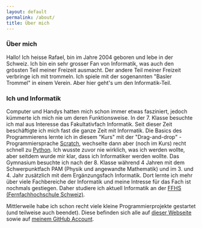 ```yaml
---
layout: default
permalink: /about/
title: Über mich
---
```


### Über mich

Hallo! Ich heisse Rafael, bin im Jahre 2004 geboren und lebe in der Schweiz. Ich bin ein sehr grosser Fan von
Informatik, was auch den grössten Teil meiner Freizeit ausmacht. Der andere Teil meiner Freizeit verbringe ich mit
trommeln. Ich spiele mit der sogenannten "Basler Trommel" in einem Verein. Aber hier geht's um den Informatik-Teil.

### Ich und Informatik

Computer und Handys hatten mich schon immer etwas fasziniert, jedoch kümmerte ich mich nie um deren Funktionsweise. In
der 7. Klasse besuchte ich mal aus Interesse das Fakultativfach Informatik. Seit dieser Zeit beschäftigte ich mich fast
die ganze Zeit mit Informatik. Die Basics des Programmierens lernte ich in diesem "Kurs" mit der "Drag-and-drop"
-Programmiersprache [Scratch](https://scratch.mit.edu), wechselte dann aber (noch im Kurs) recht schnell
zu [Python](https://python.org). Ich wusste zuvor nie wirklich, was ich werden wollte, aber seitdem wurde mir klar, dass
ich Informatiker werden wollte. Das Gymnasium besuchte ich nach der 8. Klasse während 4 Jahren mit dem Schwerpunktfach
PAM (Physik und angewandte Mathematik) und im 3. und 4. Jahr zusätzlich mit dem Ergänzungsfach Informatik. Dort lernte
ich mehr über viele Fachbereiche der Informatik und meine Intresse für das Fach ist nochmals gestiegen. Daher
studiere ich aktuell Informatik an der [FFHS (Fernfachhochschule Schweiz)](https://www.ffhs.ch/de).

Mittlerweile habe ich schon recht viele kleine Programmierprojekte gestartet (und teilweise auch beendet). Diese
befinden sich alle auf [dieser Webseite](/projects/) sowie auf [meinem GitHub Account](https://github.com/rafaelurben).
